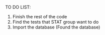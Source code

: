 TO DO LIST:
   1. Finish the rest of the code
   2. Find the tests that STAT group want to do
   3. Import the database (Found the database)
   
